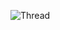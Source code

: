 ![Thread](https://user-images.githubusercontent.com/77512805/164973978-31f19af4-528a-4af0-9ba8-21bc22e668ef.png)
